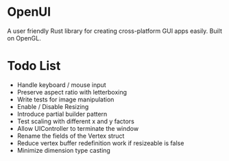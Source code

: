 # OpenUI
A user friendly Rust library for creating cross-platform GUI apps easily. Built on OpenGL.

# Todo List
* Handle keyboard / mouse input
* Preserve aspect ratio with letterboxing
* Write tests for image manipulation
* Enable / Disable Resizing
* Introduce partial builder pattern
* Test scaling with different x and y factors
* Allow UIController to terminate the window
* Rename the fields of the Vertex struct
* Reduce vertex buffer redefinition work if resizeable is false
* Minimize dimension type casting